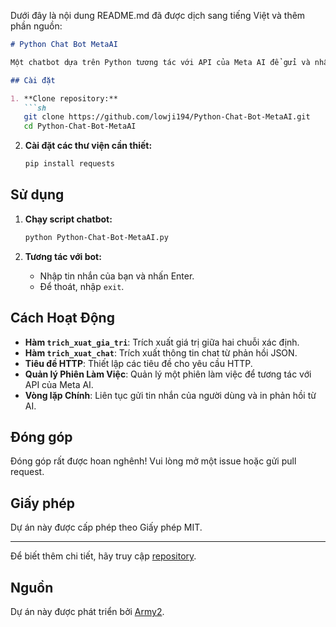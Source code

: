 Dưới đây là nội dung README.md đã được dịch sang tiếng Việt và thêm phần nguồn:

```markdown
# Python Chat Bot MetaAI

Một chatbot dựa trên Python tương tác với API của Meta AI để gửi và nhận tin nhắn.

## Cài đặt

1. **Clone repository:**
   ```sh
   git clone https://github.com/lowji194/Python-Chat-Bot-MetaAI.git
   cd Python-Chat-Bot-MetaAI
   ```

2. **Cài đặt các thư viện cần thiết:**
   ```sh
   pip install requests
   ```

## Sử dụng

1. **Chạy script chatbot:**
   ```sh
   python Python-Chat-Bot-MetaAI.py
   ```

2. **Tương tác với bot:**
   - Nhập tin nhắn của bạn và nhấn Enter.
   - Để thoát, nhập `exit`.

## Cách Hoạt Động

- **Hàm `trich_xuat_gia_tri`**: Trích xuất giá trị giữa hai chuỗi xác định.
- **Hàm `trich_xuat_chat`**: Trích xuất thông tin chat từ phản hồi JSON.
- **Tiêu đề HTTP**: Thiết lập các tiêu đề cho yêu cầu HTTP.
- **Quản lý Phiên Làm Việc**: Quản lý một phiên làm việc để tương tác với API của Meta AI.
- **Vòng lặp Chính**: Liên tục gửi tin nhắn của người dùng và in phản hồi từ AI.

## Đóng góp

Đóng góp rất được hoan nghênh! Vui lòng mở một issue hoặc gửi pull request.

## Giấy phép

Dự án này được cấp phép theo Giấy phép MIT.

---

Để biết thêm chi tiết, hãy truy cập [repository](https://github.com/lowji194/Python-Chat-Bot-MetaAI).

## Nguồn

Dự án này được phát triển bởi [Army2](https://army2.net/python-api-tuong-tac-voi-meta-ai-qua-api-khong-can-dang-nhap.html).
```
